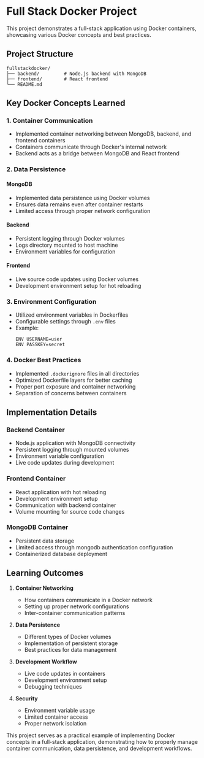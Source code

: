 # Full Stack Docker Project

This project demonstrates a full-stack application using Docker containers, showcasing various Docker concepts and best practices.

## Project Structure

```
fullstackdocker/
├── backend/         # Node.js backend with MongoDB
├── frontend/        # React frontend
└── README.md
```

## Key Docker Concepts Learned

### 1. Container Communication
- Implemented container networking between MongoDB, backend, and frontend containers
- Containers communicate through Docker's internal network
- Backend acts as a bridge between MongoDB and React frontend

### 2. Data Persistence
#### MongoDB
- Implemented data persistence using Docker volumes
- Ensures data remains even after container restarts
- Limited access through proper network configuration

#### Backend
- Persistent logging through Docker volumes
- Logs directory mounted to host machine
- Environment variables for configuration

#### Frontend
- Live source code updates using Docker volumes
- Development environment setup for hot reloading

### 3. Environment Configuration
- Utilized environment variables in Dockerfiles
- Configurable settings through `.env` files
- Example:
  ```
  ENV USERNAME=user
  ENV PASSKEY=secret
  ```

### 4. Docker Best Practices
- Implemented `.dockerignore` files in all directories
- Optimized Dockerfile layers for better caching
- Proper port exposure and container networking
- Separation of concerns between containers

## Implementation Details

### Backend Container
- Node.js application with MongoDB connectivity
- Persistent logging through mounted volumes
- Environment variable configuration
- Live code updates during development

### Frontend Container
- React application with hot reloading
- Development environment setup
- Communication with backend container
- Volume mounting for source code changes

### MongoDB Container
- Persistent data storage
- Limited access through mongodb authentication configuration
- Containerized database deployment

## Learning Outcomes

1. **Container Networking**
   - How containers communicate in a Docker network
   - Setting up proper network configurations
   - Inter-container communication patterns

2. **Data Persistence**
   - Different types of Docker volumes
   - Implementation of persistent storage
   - Best practices for data management

3. **Development Workflow**
   - Live code updates in containers
   - Development environment setup
   - Debugging techniques

4. **Security**
   - Environment variable usage
   - Limited container access
   - Proper network isolation

This project serves as a practical example of implementing Docker concepts in a full-stack application, demonstrating how to properly manage container communication, data persistence, and development workflows.